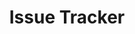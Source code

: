 ---
layout: ../../layouts/post.astro
title: 'Issue Tracker'
description: 'Description for project three.'
pubDate: 2023-05-12
image: 
    url: '/project/issuetracker.png'
    alt: 'issuetracker'
link: 'https://github.com/Naveen-Pal/issue-tracker'
github: 'https://github.com/naveen-pal/issue-tracker'
---